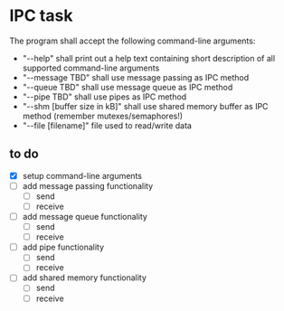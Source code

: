# IPC task

The program shall accept the following command-line arguments:

- "--help" shall print out a help text containing short description of all supported command-line arguments
- "--message TBD" shall use message passing as IPC method
- "--queue TBD" shall use message queue as IPC method
- "--pipe TBD" shall use pipes as IPC method
- "--shm [buffer size in kB]" shall use shared memory buffer as IPC method (remember mutexes/semaphores!)
- "--file [filename]" file used to read/write data

## to do

- [x] setup command-line arguments
- [ ] add message passing functionality
  - [ ] send
  - [ ] receive
- [ ] add message queue functionality
  - [ ] send 
  - [ ] receive
- [ ] add pipe functionality
  - [ ] send
  - [ ] receive
- [ ] add shared memory functionality
  - [ ] send
  - [ ] receive